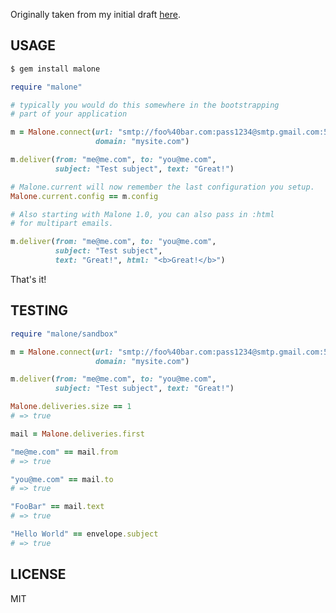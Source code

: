 Originally taken from my initial draft [here][blogpost].

[blogpost]: http://www.pipetodevnull.com/past/2010/11/27/simple_mailer/

## USAGE

```ruby
$ gem install malone

require "malone"

# typically you would do this somewhere in the bootstrapping
# part of your application

m = Malone.connect(url: "smtp://foo%40bar.com:pass1234@smtp.gmail.com:587",
                   domain: "mysite.com")

m.deliver(from: "me@me.com", to: "you@me.com",
          subject: "Test subject", text: "Great!")

# Malone.current will now remember the last configuration you setup.
Malone.current.config == m.config

# Also starting with Malone 1.0, you can also pass in :html
# for multipart emails.

m.deliver(from: "me@me.com", to: "you@me.com",
          subject: "Test subject",
          text: "Great!", html: "<b>Great!</b>")

```

That's it!

## TESTING

```ruby
require "malone/sandbox"

m = Malone.connect(url: "smtp://foo%40bar.com:pass1234@smtp.gmail.com:587",
                   domain: "mysite.com")

m.deliver(from: "me@me.com", to: "you@me.com",
          subject: "Test subject", text: "Great!")

Malone.deliveries.size == 1
# => true

mail = Malone.deliveries.first

"me@me.com" == mail.from
# => true

"you@me.com" == mail.to
# => true

"FooBar" == mail.text
# => true

"Hello World" == envelope.subject
# => true
```

## LICENSE

MIT
